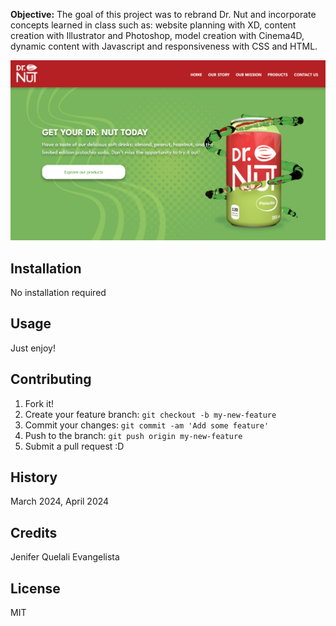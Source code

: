 
**Objective:** The goal of this project was to rebrand Dr. Nut and incorporate concepts learned in class such as: website planning with XD, content creation with Illustrator and Photoshop, model creation with Cinema4D, dynamic content with Javascript and responsiveness with CSS and HTML.

![Puzzle](images/readme_main.png)

## Installation
No installation required

## Usage
Just enjoy!

## Contributing
1. Fork it!
2. Create your feature branch: `git checkout -b my-new-feature`
3. Commit your changes: `git commit -am 'Add some feature'`
4. Push to the branch: `git push origin my-new-feature`
5. Submit a pull request :D

## History

March 2024, April 2024

## Credits
Jenifer Quelali Evangelista

## License
MIT
